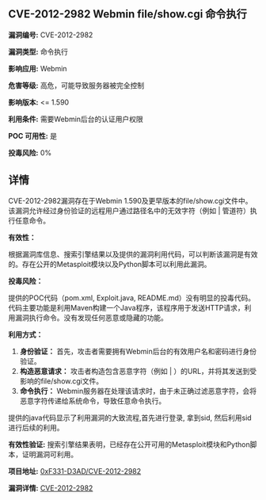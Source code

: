 ## CVE-2012-2982 Webmin file/show.cgi 命令执行

**漏洞编号:** CVE-2012-2982

**漏洞类型:** 命令执行

**影响应用:** Webmin

**危害等级:** 高危，可能导致服务器被完全控制

**影响版本:** <= 1.590

**利用条件:** 需要Webmin后台的认证用户权限

**POC 可用性:** 是

**投毒风险:** 0%

## 详情

CVE-2012-2982漏洞存在于Webmin 1.590及更早版本的file/show.cgi文件中。该漏洞允许经过身份验证的远程用户通过路径名中的无效字符（例如 | 管道符）执行任意命令。 

**有效性：**

根据漏洞库信息、搜索引擎结果以及提供的漏洞利用代码，可以判断该漏洞是有效的。存在公开的Metasploit模块以及Python脚本可以利用此漏洞。

**投毒风险：**

提供的POC代码（pom.xml, Exploit.java, README.md）没有明显的投毒代码。代码主要功能是利用Maven构建一个Java程序，该程序用于发送HTTP请求，利用漏洞执行命令。没有发现任何恶意或隐藏的功能。

**利用方式：**

1.  **身份验证：** 首先，攻击者需要拥有Webmin后台的有效用户名和密码进行身份验证。
2.  **构造恶意请求：** 攻击者构造包含恶意字符（例如 | ）的URL，并将其发送到受影响的file/show.cgi文件。
3.  **命令执行：** Webmin服务器在处理该请求时，由于未正确过滤恶意字符，会将恶意字符传递给系统命令，导致任意命令执行。

提供的java代码显示了利用漏洞的大致流程,首先进行登录, 拿到sid, 然后利用sid进行后续的利用。

**有效性验证:**  搜索引擎结果表明，已经存在公开可用的Metasploit模块和Python脚本，证明漏洞可利用。


**项目地址:** [0xF331-D3AD/CVE-2012-2982](https://github.com/0xF331-D3AD/CVE-2012-2982)

**漏洞详情:** [CVE-2012-2982](https://nvd.nist.gov/vuln/detail/CVE-2012-2982)